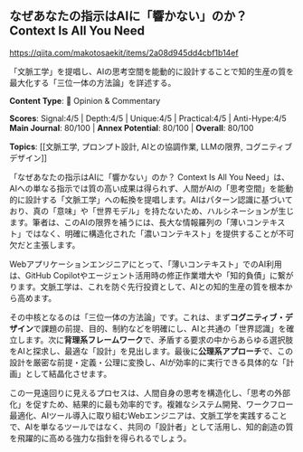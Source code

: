 ## なぜあなたの指示はAIに「響かない」のか？ Context Is All You Need

https://qiita.com/makotosaekit/items/2a08d945dd4cbf1b14ef

「文脈工学」を提唱し、AIの思考空間を能動的に設計することで知的生産の質を最大化する「三位一体の方法論」を詳述する。

**Content Type**: 💭 Opinion & Commentary

**Scores**: Signal:4/5 | Depth:4/5 | Unique:4/5 | Practical:4/5 | Anti-Hype:4/5
**Main Journal**: 80/100 | **Annex Potential**: 80/100 | **Overall**: 80/100

**Topics**: [[文脈工学, プロンプト設計, AIとの協調作業, LLMの限界, コグニティブデザイン]]

「なぜあなたの指示はAIに「響かない」のか？ Context Is All You Need」は、AIへの単なる指示では質の高い成果は得られず、人間がAIの「思考空間」を能動的に設計する「文脈工学」への転換を提唱します。AIはパターン認識に基づいており、真の「意味」や「世界モデル」を持たないため、ハルシネーションが生じます。筆者は、このAIの限界を補うには、長大な情報羅列の「薄いコンテキスト」ではなく、明確に構造化された「濃いコンテキスト」を提供することが不可欠だと主張します。

Webアプリケーションエンジニアにとって、「薄いコンテキスト」でのAI利用は、GitHub Copilotやエージェント活用時の修正作業増大や「知的負債」に繋がります。文脈工学は、これを防ぐ先行投資として、AIとの知的生産の質を根本から高めます。

その中核となるのは「三位一体の方法論」です。これは、まず**コグニティブ・デザイン**で課題の前提、目的、制約などを明確にし、AIと共通の「世界認識」を確立します。次に**背理系フレームワーク**で、矛盾する要求の中からあらゆる選択肢をAIと探求し、最適な「設計」を見出します。最後に**公理系アプローチ**で、この設計を厳密な前提・定義・公理に変換し、AIが効率的に実行できる具体的な「計画」として結晶化させます。

この一見遠回りに見えるプロセスは、人間自身の思考を構造化し、「思考の外部化」を促すため、結果的に最も効率的です。複雑なシステム開発、ワークフロー最適化、AIツール導入に取り組むWebエンジニアは、文脈工学を実践することで、AIを単なるツールではなく、共同の「設計者」として活用し、知的創造の質を飛躍的に高める強力な指針を得られるでしょう。